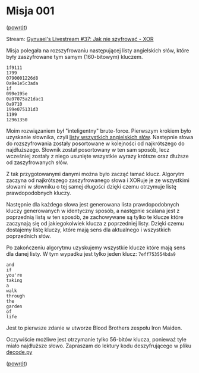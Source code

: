 ﻿Misja 001
=========
([powrót][1])

Stream: [Gynvael's Livestream #37: Jak nie szyfrować - XOR][2]

Misja polegała na rozszyfrowaniu następującej listy angielskich słów, które były zaszyfrowane tym samym (160-bitowym)
kluczem.
```
1f9111
1799
0790001226d8
0a9e1e5c3ada
1f
099e195e
0a97075a21dac1
0a9710
199e075131d3
1199
12961350
```
Moim rozwiązaniem był "inteligentny" brute-force. Pierwszym krokiem było uzyskanie słownika, czyli [listy wszystkich
angielskich słów][3]. Następnie słowa do rozszyfrowania zostały posortowane w kolejności od najkrótszego do
najdłuższego. Słownik został posortowany w ten sam sposób, lecz wcześniej zostały z niego usunięte wszystkie wyrazy
krótsze oraz dłuższe od zaszyfrowanych słów.

Z tak przygotowanymi danymi można było zacząć łamać klucz. Algorytm zaczyna od najkrótszego zaszyfrowanego słowa i
XORuje je ze wszystkimi słowami w słowniku o tej samej długości dzięki czemu otrzymuje listę prawdopodobnych kluczy.

Następnie dla każdego słowa jest generowana lista prawdopodobnych kluczy generowanych w identyczny sposób, a następnie
scalana jest z poprzednią listą w ten sposób, że zachowywane są tylko te klucze które zaczynają się od jakiegokolwiek
klucza z poprzedniej listy. Dzięki czemu dostajemy listę kluczy, które mają sens dla aktualnego i wszystkich
poprzednich słów.

Po zakończeniu algorytmu uzyskujemy wszystkie klucze które mają sens dla danej listy. W tym wypadku jest tylko jeden
klucz: ```7eff753554bda9```
```
and
if
you're
taking
a
walk
through
the
garden
of
life
```
Jest to pierwsze zdanie w utworze Blood Brothers zespołu Iron Maiden.

Oczywiście możliwe jest otrzymanie tylko 56-bitów klucza, ponieważ tyle miało najdłuższe słowo. Zapraszam do lektury
kodu deszyfrującego w pliku [decode.py][4]

([powrót][1])

[1]: ../README.md
[2]: https://www.youtube.com/channel/UCjS2aGCvsnhExcWRAI8T4Pw
[3]: https://github.com/dwyl/english-words/blob/master/words.txt
[4]: decode.py
